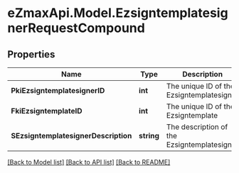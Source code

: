 
# eZmaxApi.Model.EzsigntemplatesignerRequestCompound

## Properties

Name | Type | Description | Notes
------------ | ------------- | ------------- | -------------
**PkiEzsigntemplatesignerID** | **int** | The unique ID of the Ezsigntemplatesigner | [optional] 
**FkiEzsigntemplateID** | **int** | The unique ID of the Ezsigntemplate | 
**SEzsigntemplatesignerDescription** | **string** | The description of the Ezsigntemplatesigner | 

[[Back to Model list]](../README.md#documentation-for-models)
[[Back to API list]](../README.md#documentation-for-api-endpoints)
[[Back to README]](../README.md)

